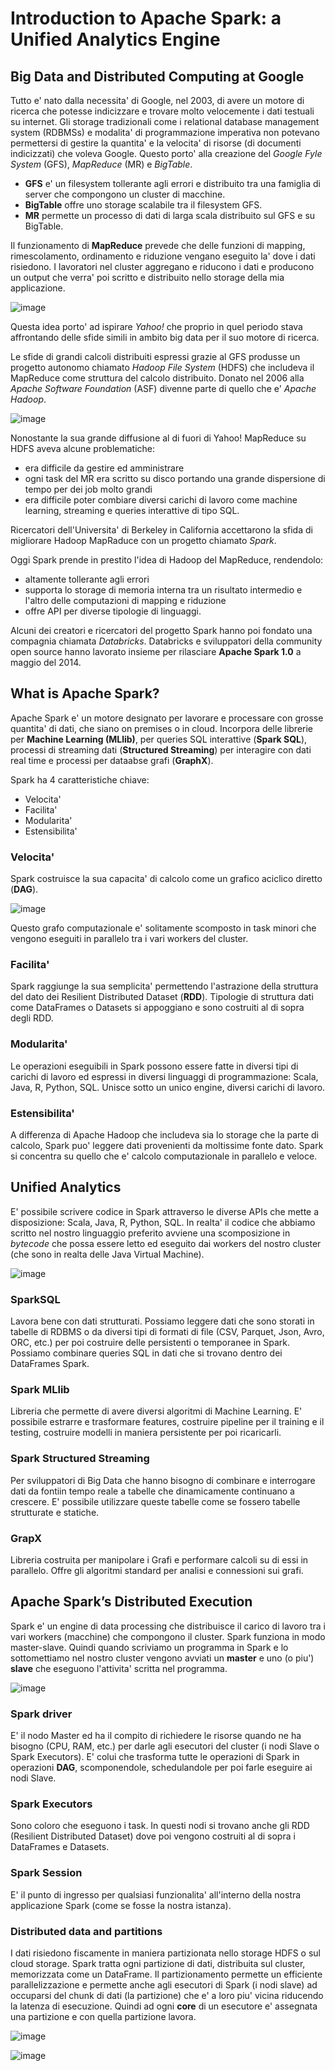 # Introduction to Apache Spark: a Unified Analytics Engine

## Big Data and Distributed Computing at Google
Tutto e' nato dalla necessita' di Google, nel 2003, di avere un motore di ricerca che potesse indicizzare e trovare molto velocemente i dati testuali su internet. Gli storage tradizionali come i relational database management system (RDBMSs) e modalita' di programmazione imperativa non potevano permettersi di gestire la quantita' e la velocita' di risorse (di documenti indicizzati) che voleva Google. Questo porto' alla creazione del *Google Fyle System* (GFS), *MapReduce* (MR) e *BigTable*.

- **GFS** e' un filesystem tollerante agli errori e distribuito tra una famiglia di server che compongono un cluster di macchine.
- **BigTable** offre uno storage scalabile tra il filesystem GFS.
- **MR** permette un processo di dati di larga scala distribuito sul GFS e su BigTable.

Il funzionamento di **MapReduce** prevede che delle funzioni di mapping, rimescolamento, ordinamento e riduzione vengano eseguito la' dove i dati risiedono. I lavoratori nel cluster aggregano e riducono i dati e producono un output che verra' poi scritto e distribuito nello storage della mia applicazione.

![image](https://user-images.githubusercontent.com/77077281/195302719-2ed2d07c-6378-4dd4-b6b3-c9ad541d206b.png)

Questa idea porto' ad ispirare *Yahoo!* che proprio in quel periodo stava affrontando delle sfide simili in ambito big data per il suo motore di ricerca.

Le sfide di grandi calcoli distribuiti espressi grazie al GFS produsse un progetto autonomo chiamato *Hadoop File System* (HDFS) che includeva il MapReduce come struttura del calcolo distribuito. Donato nel 2006 alla *Apache Software Foundation* (ASF) divenne parte di quello che e' *Apache Hadoop*.

![image](https://user-images.githubusercontent.com/77077281/195305080-71a6a068-5d72-4643-bb06-c21bb4dc76f0.png)

Nonostante la sua grande diffusione al di fuori di Yahoo! MapReduce su HDFS aveva alcune problematiche:
- era difficile da gestire ed amministrare
- ogni task del MR era scritto su disco portando una grande dispersione di tempo per dei job molto grandi
- era difficile poter combiare diversi carichi di lavoro come machine learning, streaming e queries interattive di tipo SQL.

Ricercatori dell'Universita' di Berkeley in California accettarono la sfida di migliorare Hadoop MapRaduce con un progetto chiamato *Spark*. 

Oggi Spark prende in prestito l'idea di Hadoop del MapReduce, rendendolo:
- altamente tollerante agli errori
- supporta lo storage di memoria interna tra un risultato intermedio e l'altro delle computazioni di mapping e riduzione
- offre API per diverse tipologie di linguaggi.

Alcuni dei creatori e ricercatori del progetto Spark hanno poi fondato una compagnia chiamata *Databricks*. Databricks e sviluppatori della community open source hanno lavorato insieme per rilasciare **Apache Spark 1.0** a maggio del 2014.

## What is Apache Spark?
Apache Spark e' un motore designato per lavorare e processare con grosse quantita' di dati, che siano on premises o in cloud. Incorpora delle librerie per **Machine Learning (MLlib)**, per queries SQL interattive (**Spark SQL**), processi di streaming dati (**Structured Streaming**) per interagire con dati real time e processi per dataabse grafi (**GraphX**).

Spark ha 4 caratteristiche chiave:
- Velocita'
- Facilita'
- Modularita'
- Estensibilita'

### Velocita'
Spark costruisce la sua capacita' di calcolo come un grafico aciclico diretto (**DAG**). 

![image](https://user-images.githubusercontent.com/77077281/195355179-f5a0be11-73e4-4866-9c99-707315c44575.png)

Questo grafo computazionale e' solitamente scomposto in task minori che vengono eseguiti in parallelo tra i vari workers del cluster.

### Facilita'
Spark raggiunge la sua semplicita' permettendo l'astrazione della struttura del dato dei Resilient Distributed Dataset (**RDD**). Tipologie di struttura dati come DataFrames o Datasets si appoggiano e sono costruiti al di sopra degli RDD.

### Modularita'
Le operazioni eseguibili in Spark possono essere fatte in diversi tipi di carichi di lavoro ed espressi in diversi linguaggi di programmazione: Scala, Java, R, Python, SQL. Unisce sotto un unico engine, diversi carichi di lavoro.

### Estensibilita'
A differenza di Apache Hadoop che includeva sia lo storage che la parte di calcolo, Spark puo' leggere dati provenienti da moltissime fonte dato. Spark si concentra su quello che e' calcolo computazionale in parallelo e veloce.

## Unified Analytics
E' possibile scrivere codice in Spark attraverso le diverse APIs che mette a disposizione: Scala, Java, R, Python, SQL. In realta' il codice che abbiamo scritto nel nostro linguaggio preferito avviene una scomposizione in *bytecode* che possa essere letto ed eseguito dai workers del nostro cluster (che sono in realta delle Java Virtual Machine).

![image](https://user-images.githubusercontent.com/77077281/195358506-a973d744-7e76-4ba7-9730-7a0ceb3b5ba2.png)

### SparkSQL
Lavora bene con dati strutturati. Possiamo leggere dati che sono storati in tabelle di RDBMS o da diversi tipi di formati di file (CSV, Parquet, Json, Avro, ORC, etc.) per poi costruire delle persistenti o temporanee in Spark. Possiamo combinare queries SQL in dati che si trovano dentro dei DataFrames Spark.

### Spark MLlib
Libreria che permette di avere diversi algoritmi di Machine Learning. E' possibile estrarre e trasformare features, costruire pipeline per il training e il testing, costruire modelli in maniera persistente per poi ricaricarli.

### Spark Structured Streaming
Per sviluppatori di Big Data che hanno bisogno di combinare e interrogare dati da fontiin tempo reale a tabelle che dinamicamente continuano a crescere. E' possibile utilizzare queste tabelle come se fossero tabelle strutturate e statiche.

### GrapX
Libreria costruita per manipolare i Grafi e performare calcoli su di essi in parallelo. Offre gli algoritmi standard per analisi e connessioni sui grafi.

## Apache Spark’s Distributed Execution
Spark e' un engine di data processing che distribuisce il carico di lavoro tra i vari workers (macchine) che compongono il cluster. Spark funziona in modo master-slave. Quindi quando scriviamo un programma in Spark e lo sottomettiamo nel nostro cluster vengono avviati un **master** e uno (o piu') **slave** che eseguono l'attivita' scritta nel programma.

![image](https://user-images.githubusercontent.com/77077281/195365947-80decc44-3345-4a8c-9aaf-d8bfd32bc99d.png)

### Spark driver
E' il nodo Master ed ha il compito di richiedere le risorse quando ne ha bisogno (CPU, RAM, etc.) per darle agli esecutori del cluster (i nodi Slave o Spark Executors). E' colui che trasforma tutte le operazioni di Spark in operazioni **DAG**, scomponendole, schedulandole per poi farle eseguire ai nodi Slave.

### Spark Executors
Sono coloro che eseguono i task. In questi nodi si trovano anche gli RDD (Resilient Distributed Dataset) dove poi vengono costruiti al di sopra i DataFrames e Datasets.

### Spark Session
E' il punto di ingresso per qualsiasi funzionalita' all'interno della nostra applicazione Spark (come se fosse la nostra istanza). 

### Distributed data and partitions
I dati risiedono fiscamente in maniera partizionata nello storage HDFS o sul cloud storage. Spark tratta ogni partizione di dati, distribuita sul cluster, memorizzata come un DataFrame. Il partizionamento permette un efficiente parallelizzazione e permette anche agli esecutori di Spark (i nodi slave) ad occuparsi del chunk di dati (la partizione) che e' a loro piu' vicina riducendo la latenza di esecuzione. Quindi ad ogni **core** di un esecutore e' assegnata una partizione e con quella partizione lavora.

![image](https://user-images.githubusercontent.com/77077281/195370594-07945f24-330f-493a-be6f-de759775487d.png)

![image](https://user-images.githubusercontent.com/77077281/195370643-c43140f2-2335-4c6c-be25-1f08e50aba49.png)
